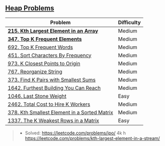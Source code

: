 ## [Heap Problems](../topics/heap.md)
| Problem          | Difficulty |
|------------------|------------|
|**[215. Kth Largest Element in an Array](../leetcode/215.kth-largest-element-in-an-array.md)**|Medium|
|**[347. Top K Frequent Elements](../leetcode/347.top-k-frequent-elements.md)**|Medium|
|[692. Top K Frequent Words](../leetcode/692.top-k-frequent-words.md)|Medium|
|[451. Sort Characters By Frequency](../leetcode/451.sort-charaters-by-frequency.md)|Medium|
|[973. K Closest Points to Origin](../leetcode/973.k-closest-points-to-origin.md)|Medium|
|[767. Reorganize String](../leetcode/767.reorganize-string.md)|Medium|
|[373. Find K Pairs with Smallest Sums](../leetcode/373.find-k-pairs-with-smallest-sums.md)|Medium|
|[1642. Furthest Building You Can Reach](../leetcode/1642.furthest-building-you-can-reach.md)|Medium|
|[1046. Last Stone Weight](../leetcode/1046.last-stone-weight.md)|Easy|
|[2462. Total Cost to Hire K Workers](../leetcode/2462.total-cost-to-hire-k-workers.md)|Medium|
|[378. Kth Smallest Element in a Sorted Matrix](../leetcode/378.kth-smallest-element-in-a-sorted-matrix.md)|Medium|
|[1337. The K Weakest Rows in a Matrix](../leetcode/1337.the-k-weakest-rows-in-a-matrix.md)|Easy|

> * Solved: https://leetcode.com/problems/ipo/ 4k h
> https://leetcode.com/problems/kth-largest-element-in-a-stream/
